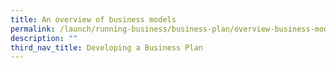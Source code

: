 ```yaml
---
title: An overview of business models
permalink: /launch/running-business/business-plan/overview-business-models/
description: ""
third_nav_title: Developing a Business Plan
---
```

